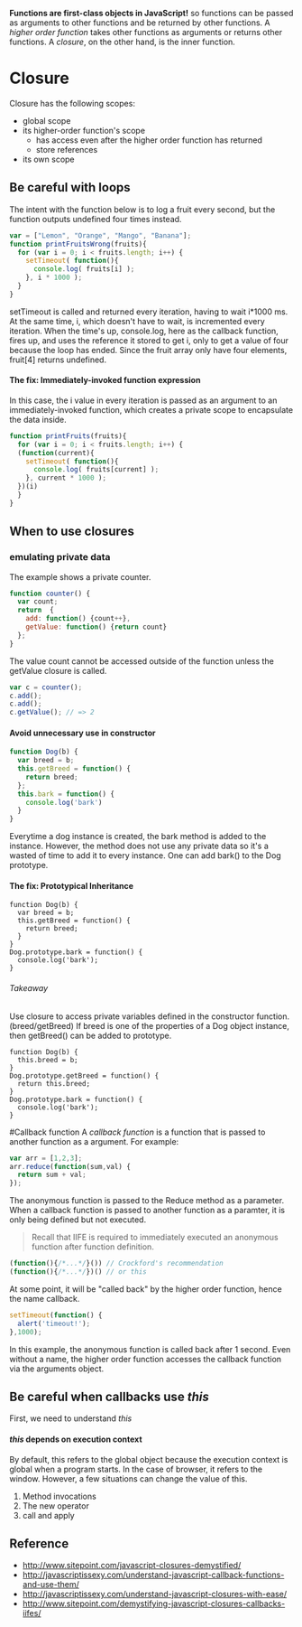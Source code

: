 **Functions are first-class objects in JavaScript!** so functions can be passed as arguments to other functions and be returned by other functions. 
A *higher order function* takes other functions as arguments or returns other functions. A *closure*, on the other hand, is the inner function. 
# Closure
Closure has the following scopes:
- global scope
- its higher-order function's scope
  - has access even after the higher order function has returned
  - store references
- its own scope 

## Be careful with loops
The intent with the function below is to log a fruit every second, but the function outputs undefined four times instead.
```javascript
var = ["Lemon", "Orange", "Mango", "Banana"];
function printFruitsWrong(fruits){
  for (var i = 0; i < fruits.length; i++) {
    setTimeout( function(){
      console.log( fruits[i] );
    }, i * 1000 );
  }
}
```
setTimeout is called and returned every iteration, having to wait i*1000 ms. At the same time, i, which doesn't have to wait, is incremented every iteration. When the time's up, console.log, here as the callback function, fires up, and uses the reference it stored to get i, only to get a value of four because the loop has ended. Since the fruit array only have four elements, fruit[4] returns undefined. 
#### The fix: Immediately-invoked function expression
In this case, the i value in every iteration is passed as an argument to an immediately-invoked function, which creates a private scope to encapsulate the data inside. 
```Javascript
function printFruits(fruits){
  for (var i = 0; i < fruits.length; i++) {
  (function(current){
    setTimeout( function(){
      console.log( fruits[current] );
    }, current * 1000 );
  })(i)
  }
}
```
## When to use closures
### emulating private data
The example shows a private counter. 
```javascript
function counter() {
  var count;
  return  {
    add: function() {count++},
    getValue: function() {return count}
  };
}
```
The value count cannot be accessed outside of the function unless the getValue closure is called.
```javascript
var c = counter();
c.add();
c.add();
c.getValue(); // => 2
```
#### Avoid unnecessary use in constructor
```javascript
function Dog(b) {
  var breed = b;
  this.getBreed = function() {
    return breed;
  };
  this.bark = function() {
    console.log('bark')
  }
}
```
Everytime a dog instance is created, the bark method is added to the instance. However, the method does not use any private data so it's a wasted of time to add it to every instance. One can add bark() to the Dog prototype. 
#### The fix: Prototypical Inheritance
```
function Dog(b) {
  var breed = b;
  this.getBreed = function() {
    return breed;
  }
}
Dog.prototype.bark = function() {
  console.log('bark');
}
```
###### Takeaway
Use closure to access private variables defined in the constructor function. (breed/getBreed)
If breed is one of the properties of a Dog object instance, then getBreed() can be added to prototype.
```
function Dog(b) {
  this.breed = b;
}
Dog.prototype.getBreed = function() {
  return this.breed;
}
Dog.prototype.bark = function() {
  console.log('bark');
}
```
#Callback function 
A *callback function* is a function that is passed to another function as a argument.
For example:
```javascript
var arr = [1,2,3];
arr.reduce(function(sum,val) {
  return sum + val;
});
```
The anonymous function is passed to the Reduce method as a parameter. 
When a callback function is passed to another function as a paramter, it is only being defined but not executed. 
> Recall that IIFE is required to immediately executed an anonymous function after function definition. 
```javascript
(function(){/*...*/}()) // Crockford's recommendation
(function(){/*...*/})() // or this 
```
>     

At some point, it will be "called back" by the higher order function, hence the name callback.
```javascript
setTimeout(function() {
  alert('timeout!');
},1000);
```
In this example, the anonymous function is called back after 1 second. Even without a name, the higher order function accesses the callback function via the arguments object.
## Be careful when callbacks use *this*
First, we need to understand *this*
#### *this* depends on execution context
By default, this refers to the global object because the execution context is global when a program starts. In the case of browser, it refers to the window. However, a few situations can change the value of this. 

1. Method invocations
2. The new operator
3. call and apply


## Reference
- http://www.sitepoint.com/javascript-closures-demystified/
- http://javascriptissexy.com/understand-javascript-callback-functions-and-use-them/
- http://javascriptissexy.com/understand-javascript-closures-with-ease/
- http://www.sitepoint.com/demystifying-javascript-closures-callbacks-iifes/